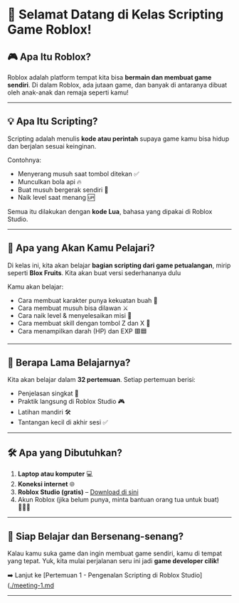 # 👋 Selamat Datang di Kelas Scripting Game Roblox!

## 🎮 Apa Itu Roblox?
Roblox adalah platform tempat kita bisa **bermain dan membuat game sendiri**. Di dalam Roblox, ada jutaan game, dan banyak di antaranya dibuat oleh anak-anak dan remaja seperti kamu!

---

## 💡 Apa Itu Scripting?
Scripting adalah menulis **kode atau perintah** supaya game kamu bisa hidup dan berjalan sesuai keinginan.

Contohnya:
- Menyerang musuh saat tombol ditekan ✅  
- Munculkan bola api 🔥  
- Buat musuh bergerak sendiri 🤖  
- Naik level saat menang 🆙  

Semua itu dilakukan dengan **kode Lua**, bahasa yang dipakai di Roblox Studio.

---

## 🧠 Apa yang Akan Kamu Pelajari?
Di kelas ini, kita akan belajar **bagian scripting dari game petualangan**, mirip seperti **Blox Fruits**. Kita akan buat versi sederhananya dulu

Kamu akan belajar:
- Cara membuat karakter punya kekuatan buah 🍎
- Cara membuat musuh bisa dilawan ⚔️
- Cara naik level & menyelesaikan misi 🎯
- Cara membuat skill dengan tombol Z dan X 🔘
- Cara menampilkan darah (HP) dan EXP 🟥🟦

---

## 📅 Berapa Lama Belajarnya?
Kita akan belajar dalam **32 pertemuan**. Setiap pertemuan berisi:
- Penjelasan singkat 📖  
- Praktik langsung di Roblox Studio 🎮  
- Latihan mandiri 🛠️  
- Tantangan kecil di akhir sesi ✅  

---

## 🛠️ Apa yang Dibutuhkan?
1. **Laptop atau komputer** 💻  
2. **Koneksi internet** 🌐  
3. **Roblox Studio (gratis)** – [Download di sini](https://www.roblox.com/create)  
4. Akun Roblox (jika belum punya, minta bantuan orang tua untuk buat) 👨‍👩‍👧

---

## 🤝 Siap Belajar dan Bersenang-senang?
Kalau kamu suka game dan ingin membuat game sendiri, kamu di tempat yang tepat. Yuk, kita mulai perjalanan seru ini jadi **game developer cilik!**

➡️ Lanjut ke [Pertemuan 1 - Pengenalan Scripting di Roblox Studio]([./meeting-1.md](https://github.com/ihksanghazi/ScriptingRobloxTutorial/tree/Pertemuan_1)

---
